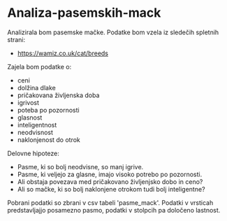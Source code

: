 # Analiza-pasemskih-mack


Analizirala bom pasemske mačke. 
Podatke bom vzela iz sledečih spletnih strani:
* https://wamiz.co.uk/cat/breeds

Zajela bom podatke o:
* ceni
* dolžina dlake
* pričakovana življenska doba
* igrivost
* poteba po pozornosti
* glasnost
* inteligentnost
* neodvisnost
* naklonjenost do otrok

Delovne hipoteze:
* Pasme, ki so bolj neodvisne, so manj igrive.
* Pasme, ki veljejo za glasne, imajo visoko potrebo po pozornosti.
* Ali obstaja povezava med pričakovano življenjsko dobo in ceno?
* Ali so mačke, ki so bolj naklonjene otrokom tudi bolj inteligentne?

Pobrani podatki so zbrani v csv tabeli 'pasme_mack'. Podatki v vrsticah predstavljajjo posamezno pasmo, podatki v stolpcih pa določeno lastnost.
